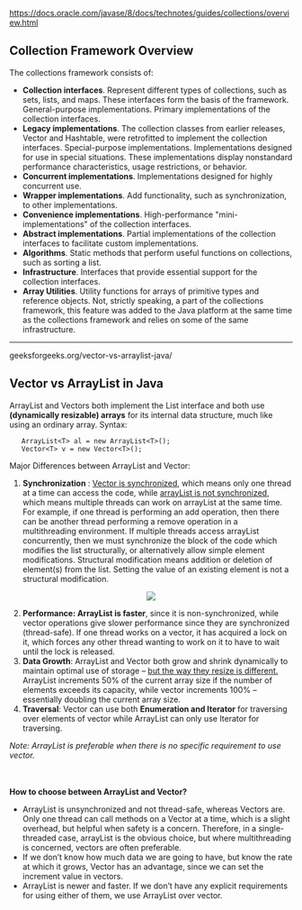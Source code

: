 https://docs.oracle.com/javase/8/docs/technotes/guides/collections/overview.html

## Collection Framework Overview

The collections framework consists of:

-   <b>Collection interfaces</b>. Represent different types of collections, such as sets, lists, and maps. These interfaces form the basis of the framework.
General-purpose implementations. Primary implementations of the collection interfaces.
-   <b>Legacy implementations</b>. The collection classes from earlier releases, Vector and Hashtable, were retrofitted to implement the collection interfaces.
Special-purpose implementations. Implementations designed for use in special situations. These implementations display nonstandard performance characteristics, usage restrictions, or behavior.
-   <b>Concurrent implementations</b>. Implementations designed for highly concurrent use.
-   <b>Wrapper implementations</b>. Add functionality, such as synchronization, to other implementations.
-   <b>Convenience implementations</b>. High-performance "mini-implementations" of the collection interfaces.
-   <b>Abstract implementations</b>. Partial implementations of the collection interfaces to facilitate custom implementations.
-   <b>Algorithms</b>. Static methods that perform useful functions on collections, such as sorting a list.
-   <b>Infrastructure</b>. Interfaces that provide essential support for the collection interfaces.
-   <b>Array Utilities</b>. Utility functions for arrays of primitive types and reference objects. Not, strictly speaking, a part of the collections framework, this feature was added to the Java platform at the same time as the collections framework and relies on some of the same infrastructure.

____

geeksforgeeks.org/vector-vs-arraylist-java/

## Vector vs ArrayList in Java

ArrayList and Vectors both implement the List interface and both use <b>(dynamically resizable) arrays</b> for its internal data structure, much like using an ordinary array.
Syntax:
```
   ArrayList<T> al = new ArrayList<T>();
   Vector<T> v = new Vector<T>(); 
```

Major Differences between ArrayList and Vector:

1. <b>Synchronization</b> : <u>Vector is synchronized</u>, which means only one thread at a time can access the code, while <u>arrayList is not synchronized</u>, which means multiple threads can work on arrayList at the same time. For example, if one thread is performing an add operation, then there can be another thread performing a remove operation in a multithreading environment.
If multiple threads access arrayList concurrently, then we must synchronize the block of the code which modifies the list structurally, or alternatively allow simple element modifications. Structural modification means addition or deletion of element(s) from the list. Setting the value of an existing element is not a structural modification.

<center><img src="https://media.geeksforgeeks.org/wp-content/uploads/ArrayList-vs-Vector-Java.png"></center>

2. <b>Performance: ArrayList is faster</b>, since it is non-synchronized, while vector operations give slower performance since they are synchronized (thread-safe). If one thread works on a vector, it has acquired a lock on it, which forces any other thread wanting to work on it to have to wait until the lock is released.
3. <b>Data Growth</b>: ArrayList and Vector both grow and shrink dynamically to maintain optimal use of storage – <u>but the way they resize is different.</u> ArrayList increments 50% of the current array size if the number of elements exceeds its capacity, while vector increments 100% – essentially doubling the current array size.
4. <b>Traversal</b>: Vector can use both <b>Enumeration and Iterator</b> for traversing over elements of vector while ArrayList can only use Iterator for traversing.

<i>Note: ArrayList is preferable when there is no specific requirement to use vector.</i>
</br>
</br>
</br>

<b>How to choose between ArrayList and Vector?</b>

-   ArrayList is unsynchronized and not thread-safe, whereas Vectors are. Only one thread can call methods on a Vector at a time, which is a slight overhead, but helpful when safety is a concern. Therefore, in a single-threaded case, arrayList is the obvious choice, but where multithreading is concerned, vectors are often preferable.
-   If we don’t know how much data we are going to have, but know the rate at which it grows, Vector has an advantage, since we can set the increment value in vectors.
-   ArrayList is newer and faster. If we don’t have any explicit requirements for using either of them, we use ArrayList over vector.